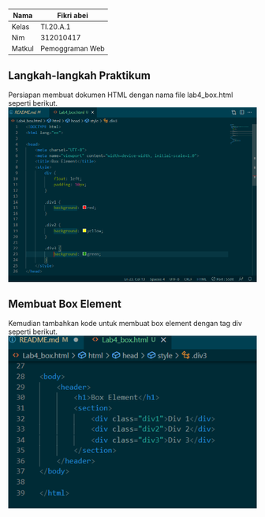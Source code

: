 | Nama       | Fikri abei |
|------------|------------|
| Kelas      | TI.20.A.1  |
| Nim        | 312010417  |
| Matkul     | Pemoggraman Web |

## Langkah-langkah Praktikum
Persiapan membuat dokumen HTML dengan nama file lab4_box.html seperti berikut.
![Lab4Web](img/h1.png)

## Membuat Box Element
Kemudian tambahkan kode untuk membuat box element dengan tag div seperti berikut.
![Lab4Web](img/h2.png)